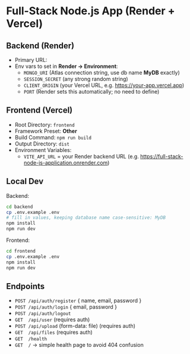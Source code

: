 # Full-Stack Node.js App (Render + Vercel)

## Backend (Render)
- Primary URL: <your Render URL>
- Env vars to set in **Render → Environment**:
  - `MONGO_URI` (Atlas connection string, use db name **MyDB** exactly)
  - `SESSION_SECRET` (any strong random string)
  - `CLIENT_ORIGIN` (your Vercel URL, e.g. https://your-app.vercel.app)
  - `PORT` (Render sets this automatically; no need to define)

## Frontend (Vercel)
- Root Directory: `frontend`
- Framework Preset: **Other**
- Build Command: `npm run build`
- Output Directory: `dist`
- Environment Variables:
  - `VITE_API_URL` = your Render backend URL (e.g. https://full-stack-node-js-application.onrender.com)

## Local Dev
Backend:
```bash
cd backend
cp .env.example .env
# fill in values, keeping database name case-sensitive: MyDB
npm install
npm run dev
```

Frontend:
```bash
cd frontend
cp .env.example .env
npm install
npm run dev
```

## Endpoints
- `POST /api/auth/register` { name, email, password }
- `POST /api/auth/login` { email, password }
- `POST /api/auth/logout`
- `GET  /api/user` (requires auth)
- `POST /api/upload` (form-data: file) (requires auth)
- `GET  /api/files` (requires auth)
- `GET  /health`
- `GET  /` → simple health page to avoid 404 confusion
